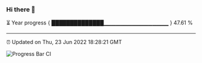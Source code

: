 ### Hi there 👋

⏳ Year progress { ██████████████▁▁▁▁▁▁▁▁▁▁▁▁▁▁▁▁ } 47.61 %

---

⏰ Updated on Thu, 23 Jun 2022 18:28:21 GMT

![Progress Bar CI](https://github.com/ZhaoGui/ZhaoGui/workflows/Progress%20Bar%20CI/badge.svg)
